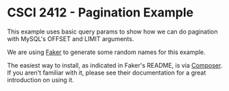 # CSCI 2412 - Pagination Example

This example uses basic query params to show how we can
do pagination with MySQL's OFFSET and LIMIT arguments.

We are using [Faker](https://github.com/fzaninotto/Faker) to generate some random names for this example.

The easiest way to install, as indicated in Faker's README,
is via [Composer](https://getcomposer.org/). If you aren't familiar with it, please see their documentation for a great introduction on using it.
